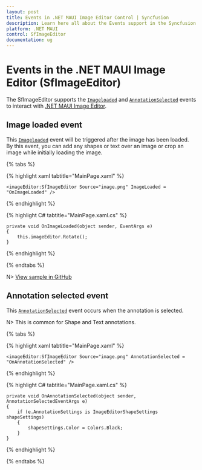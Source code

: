 ```yaml
---
layout: post
title: Events in .NET MAUI Image Editor Control | Syncfusion
description: Learn here all about the Events support in the Syncfusion .NET MAUI ImageEditor(SfImageEditor) control and more.
platform: .NET MAUI
control: SfImageEditor
documentation: ug
---
```


# Events in the .NET MAUI Image Editor (SfImageEditor)

The SfImageEditor supports the [`Imageloaded`](https://help.syncfusion.com/cr/maui/Syncfusion.Maui.ImageEditor.SfImageEditor.html#Syncfusion_Maui_ImageEditor_SfImageEditor_ImageLoaded) and [`AnnotationSelected`](https://help.syncfusion.com/cr/maui/Syncfusion.Maui.ImageEditor.SfImageEditor.html#Syncfusion_Maui_ImageEditor_SfImageEditor_AnnotationSelected) events to interact with [.NET MAUI Image Editor](https://help.syncfusion.com/maui/imageeditor/overview).

## Image loaded event

This [`Imageloaded`](https://help.syncfusion.com/cr/maui/Syncfusion.Maui.ImageEditor.SfImageEditor.html#Syncfusion_Maui_ImageEditor_SfImageEditor_ImageLoaded) event will be triggered after the image has been loaded. By this event, you can add any shapes or text over an image or crop an image while initially loading the image.

{% tabs %}

{% highlight xaml tabtitle="MainPage.xaml" %}

    <imageEditor:SfImageEditor Source="image.png" ImageLoaded = "OnImageLoaded" />

{% endhighlight %}

{% highlight C# tabtitle="MainPage.xaml.cs" %}
            
    private void OnImageLoaded(object sender, EventArgs e)
    {
        this.imageEditor.Rotate();
    }

{% endhighlight %}

{% endtabs %}

N> [View sample in GitHub](https://github.com/SyncfusionExamples/maui-image-editor-examples/tree/master/ImageLoadedSample)

## Annotation selected event

This [`AnnotationSelected`](https://help.syncfusion.com/cr/maui/Syncfusion.Maui.ImageEditor.SfImageEditor.html#Syncfusion_Maui_ImageEditor_SfImageEditor_AnnotationSelected) event occurs when the annotation is selected.

N> This is common for Shape and Text annotations.

{% tabs %}

{% highlight xaml tabtitle="MainPage.xaml" %}

    <imageEditor:SfImageEditor Source="image.png" AnnotationSelected = "OnAnnotationSelected" />

{% endhighlight %}

{% highlight C# tabtitle="MainPage.xaml.cs" %}

    private void OnAnnotationSelected(object sender, AnnotationSelectedEventArgs e)
    {
        if (e.AnnotationSettings is ImageEditorShapeSettings shapeSettings)
        {
            shapeSettings.Color = Colors.Black;
        }
    }

{% endhighlight %}

{% endtabs %}
